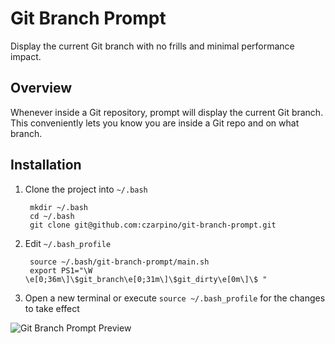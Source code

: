 # Git Branch Prompt

Display the current Git branch with no frills and minimal performance impact.

## Overview

Whenever inside a Git repository, prompt will display the current Git branch. This conveniently lets you know you are inside a Git repo and on what branch.

## Installation

1. Clone the project into `~/.bash`

        mkdir ~/.bash
        cd ~/.bash
        git clone git@github.com:czarpino/git-branch-prompt.git

2. Edit `~/.bash_profile`

        source ~/.bash/git-branch-prompt/main.sh
		export PS1="\W \e[0;36m\]\$git_branch\e[0;31m\]\$git_dirty\e[0m\]\$ "

3. Open a new terminal or execute `source ~/.bash_profile` for the changes to take effect

![Git Branch Prompt Preview](https://raw.github.com/czarpino/git-branch-prompt/master/preview.png)
